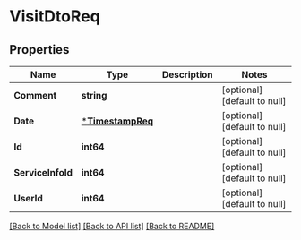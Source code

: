 # VisitDtoReq

## Properties
Name | Type | Description | Notes
------------ | ------------- | ------------- | -------------
**Comment** | **string** |  | [optional] [default to null]
**Date** | [***TimestampReq**](TimestampReq.md) |  | [optional] [default to null]
**Id** | **int64** |  | [optional] [default to null]
**ServiceInfoId** | **int64** |  | [optional] [default to null]
**UserId** | **int64** |  | [optional] [default to null]

[[Back to Model list]](../README.md#documentation-for-models) [[Back to API list]](../README.md#documentation-for-api-endpoints) [[Back to README]](../README.md)


